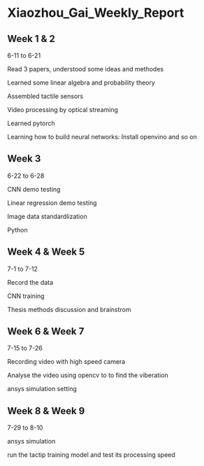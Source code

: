 # Xiaozhou_Gai_Weekly_Report

## Week 1 & 2

6-11 to 6-21

Read 3 papers, understood some ideas and methodes

Learned some linear algebra and probability theory

Assembled tactile sensors

Video processing by optical streaming

Learned pytorch

Learning how to build neural networks: Install openvino and so on

## Week 3

6-22 to 6-28

CNN demo testing

Linear regression demo testing

Image data standardlization

Python

## Week 4 & Week 5

7-1 to 7-12

Record the data

CNN training

Thesis methods discussion and brainstrom

## Week 6 & Week 7

7-15 to 7-26

Recording video with high speed camera

Analyse the video using opencv to to find the viberation

ansys simulation setting

## Week 8 & Week 9

7-29 to 8-10

ansys simulation

run the tactip training model and test its processing speed



